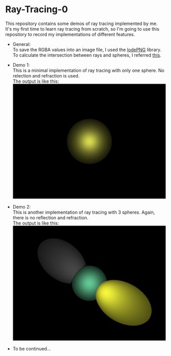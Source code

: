 # Ray-Tracing-0

This repository contains some demos of ray tracing implemented by me.                                       
It's my first time to learn ray tracing from scratch, so I'm going to use this repository to record my implementations of different features.  
                                                    
* General:                               
To save the RGBA values into an image file, I used the [lodePNG](http://lodev.org/lodepng) library.                     
To calculate the intersection between rays and spheres, I referred [this](https://www.siggraph.org/education/materials/HyperGraph/raytrace/rtinter1.htm).
                                 
                                                 
* Demo 1:                      
This is a minimal implementation of ray tracing with only one sphere. No relection and refraction is used.                               
The output is like this:                                         
![output](demo1/test.png)                                


* Demo 2:                   
This is another implementation of ray tracing with 3 spheres. Again, there is no reflection and refraction.                            
The output is like this:                                         
![output](demo2/test.png) 
             
             
             
* To be continued...

